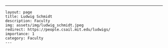 ---
    layout: page
    title: Ludwig Schmidt
    description: Faculty
    img: assets/img/ludwig_schmidt.jpeg
    redirect: https://people.csail.mit.edu/ludwigs/
    importance: 1
    category: Faculty
    ---
    